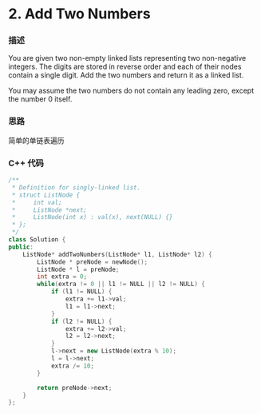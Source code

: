 # 2. Add Two Numbers
### 描述
You are given two non-empty linked lists representing two non-negative integers. The digits are stored in reverse order and each of their nodes contain a single digit. Add the two numbers and return it as a linked list.

You may assume the two numbers do not contain any leading zero, except the number 0 itself.
### 思路
简单的单链表遍历
### C++ 代码
```cpp
/**
 * Definition for singly-linked list.
 * struct ListNode {
 *     int val;
 *     ListNode *next;
 *     ListNode(int x) : val(x), next(NULL) {}
 * };
 */
class Solution {
public:
    ListNode* addTwoNumbers(ListNode* l1, ListNode* l2) {
        ListNode * preNode = newNode();
        ListNode * l = preNode;
        int extra = 0;
        while(extra != 0 || l1 != NULL || l2 != NULL) {
            if (l1 != NULL) {
                extra += l1->val;
                l1 = l1->next;
            }
            if (l2 != NULL) {
                extra += l2->val;
                l2 = l2->next;
            }
            l->next = new ListNode(extra % 10);
            l = l->next;
            extra /= 10;
        }

        return preNode->next;
    }
};
```